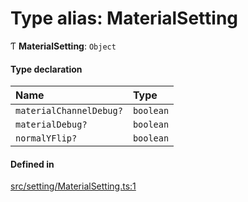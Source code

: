# Type alias: MaterialSetting

Ƭ **MaterialSetting**: `Object`

#### Type declaration

| Name | Type |
| :------ | :------ |
| `materialChannelDebug?` | `boolean` |
| `materialDebug?` | `boolean` |
| `normalYFlip?` | `boolean` |

#### Defined in

[src/setting/MaterialSetting.ts:1](https://github.com/Orillusion/orillusion/blob/main/src/setting/MaterialSetting.ts#L1)
